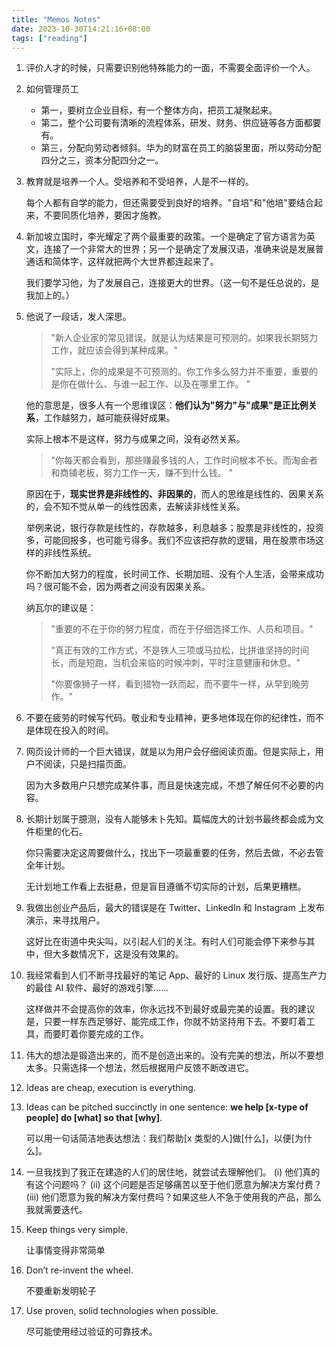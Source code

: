 ```yaml
---
title: "Memos Notes"
date: 2023-10-30T14:21:16+08:00
tags: ["reading"]
---
```


1. 评价人才的时候，只需要识别他特殊能力的一面，不需要全面评价一个人。

2. 如何管理员工

   - 第一，要树立企业目标，有一个整体方向，把员工凝聚起来。
   - 第二，整个公司要有清晰的流程体系，研发、财务、供应链等各方面都要有。
   - 第三，分配向劳动者倾斜。华为的财富在员工的脑袋里面，所以劳动分配四分之三，资本分配四分之一。

3. 教育就是培养一个人。受培养和不受培养，人是不一样的。

   每个人都有自学的能力，但还需要受到良好的培养。"自培"和"他培"要结合起来，不要同质化培养，要因才施教。

4. 新加坡立国时，李光耀定了两个最重要的政策。一个是确定了官方语言为英文，连接了一个非常大的世界；另一个是确定了发展汉语，准确来说是发展普通话和简体字，这样就把两个大世界都连起来了。

   我们要学习他，为了发展自己，连接更大的世界。（这一句不是任总说的，是我加上的。）

5. 他说了一段话，发人深思。

   > "新人企业家的常见错误，就是认为结果是可预测的。如果我长期努力工作，就应该会得到某种成果。"
   >
   > "实际上，你的成果是不可预测的。你工作多么努力并不重要，重要的是你在做什么、与谁一起工作、以及在哪里工作。 "

   他的意思是，很多人有一个思维误区：**他们认为"努力"与"成果"是正比例关系**，工作越努力，越可能获得好成果。

   实际上根本不是这样，努力与成果之间，没有必然关系。

   > "你每天都会看到，那些赚最多钱的人，工作时间根本不长。而淘金者和商铺老板，努力工作一天，赚不到什么钱。 "

   原因在于，**现实世界是非线性的、非因果的**，而人的思维是线性的、因果关系的，会不知不觉从单一的线性因素，去解读非线性关系。

   举例来说，银行存款是线性的，存款越多，利息越多；股票是非线性的，投资多，可能回报多，也可能亏得多。我们不应该把存款的逻辑，用在股票市场这样的非线性系统。

   你不断加大努力的程度，长时间工作、长期加班、没有个人生活，会带来成功吗？很可能不会，因为两者之间没有因果关系。

   纳瓦尔的建议是：

   > "重要的不在于你的努力程度，而在于仔细选择工作、人员和项目。"
   >
   > "真正有效的工作方式，不是铁人三项或马拉松，比拼谁坚持的时间长，而是短跑，当机会来临的时候冲刺，平时注意健康和休息。"
   >
   > "你要像狮子一样，看到猎物一跃而起，而不要牛一样，从早到晚劳作。"

6. 不要在疲劳的时候写代码。敬业和专业精神，更多地体现在你的纪律性，而不是体现在投入的时间。

7. 网页设计师的一个巨大错误，就是以为用户会仔细阅读页面。但是实际上，用户不阅读，只是扫描页面。

   因为大多数用户只想完成某件事，而且是快速完成，不想了解任何不必要的内容。

8. 长期计划属于臆测，没有人能够未卜先知。篇幅庞大的计划书最终都会成为文件柜里的化石。

   你只需要决定这周要做什么，找出下一项最重要的任务，然后去做，不必去管全年计划。

   无计划地工作看上去挺悬，但是盲目遵循不切实际的计划，后果更糟糕。

9. 我做出创业产品后，最大的错误是在 Twitter、LinkedIn 和 Instagram 上发布演示，来寻找用户。

   这好比在街道中央尖叫，以引起人们的关注。有时人们可能会停下来参与其中，但大多数情况下，这是没有效果的。

10. 我经常看到人们不断寻找最好的笔记 App、最好的 Linux 发行版、提高生产力的最佳 AI 软件、最好的游戏引擎......

    这样做并不会提高你的效率，你永远找不到最好或最完美的设置。我的建议是，只要一样东西足够好、能完成工作，你就不妨坚持用下去。不要盯着工具，而要盯着你要完成的工作。

11. 伟大的想法是锻造出来的，而不是创造出来的。没有完美的想法，所以不要想太多。只需选择一个想法，然后根据用户反馈不断改进它。

12. Ideas are cheap, execution is everything.

13. Ideas can be pitched succinctly in one sentence: **we help [x-type of people] do [what] so that [why]**.

    可以用一句话简洁地表达想法：我们帮助[x 类型的人]做[什么]，以便[为什么]。

14. 一旦我找到了我正在建造的人们的居住地，就尝试去理解他们。 (i) 他们真的有这个问题吗？ (ii) 这个问题是否足够痛苦以至于他们愿意为解决方案付费？ (iii) 他们愿意为我的解决方案付费吗？如果这些人不急于使用我的产品，那么我就需要迭代。

15. Keep things very simple.

    让事情变得非常简单

16. Don’t re-invent the wheel.

    不要重新发明轮子

17. Use proven, solid technologies when possible.

    尽可能使用经过验证的可靠技术。

